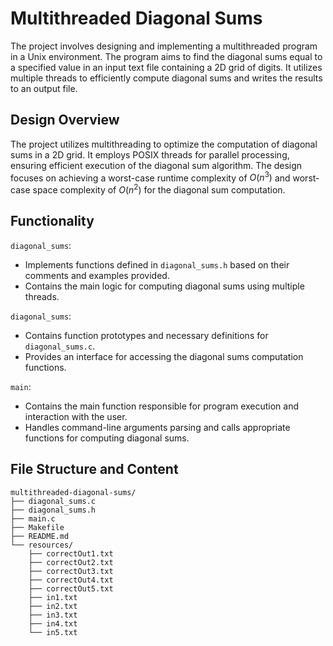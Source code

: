 # Multithreaded Diagonal Sums
The project involves designing and implementing a multithreaded program in a Unix environment. The program aims to find the diagonal sums equal to a specified value in an input text file containing a 2D grid of digits. It utilizes multiple threads to efficiently compute diagonal sums and writes the results to an output file.

## Design Overview
The project utilizes multithreading to optimize the computation of diagonal sums in a 2D grid. It employs POSIX threads for parallel processing, ensuring efficient execution of the diagonal sum algorithm. The design focuses on achieving a worst-case runtime complexity of $`O(n^3)`$ and worst-case space complexity of $`O(n^2)`$ for the diagonal sum computation.

## Functionality
`diagonal_sums`:
- Implements functions defined in `diagonal_sums.h` based on their comments and examples provided.
- Contains the main logic for computing diagonal sums using multiple threads.

`diagonal_sums`:
- Contains function prototypes and necessary definitions for `diagonal_sums.c`.
- Provides an interface for accessing the diagonal sums computation functions.

`main`:
- Contains the main function responsible for program execution and interaction with the user.
- Handles command-line arguments parsing and calls appropriate functions for computing diagonal sums.

## File Structure and Content
```
multithreaded-diagonal-sums/
├── diagonal_sums.c
├── diagonal_sums.h
├── main.c
├── Makefile
├── README.md
└── resources/
    ├── correctOut1.txt
    ├── correctOut2.txt
    ├── correctOut3.txt
    ├── correctOut4.txt
    ├── correctOut5.txt
    ├── in1.txt
    ├── in2.txt
    ├── in3.txt
    ├── in4.txt
    └── in5.txt
```
